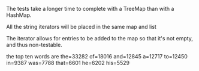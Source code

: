  The tests take a longer time to complete with a TreeMap than with a HashMap.
 
 All the string iterators will be placed in the same map and list
 
 The iterator allows for entries to be added to the map so that it's not empty, 
 and thus non-testable.
 
 
 the top ten words are
    the=33282
    of=18016
    and=12845
    a=12717
    to=12450
    in=9387
    was=7788
    that=6601
    he=6202
    his=5529
